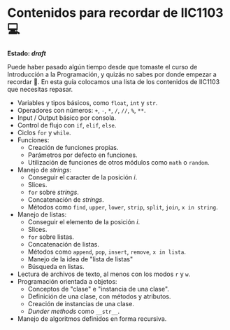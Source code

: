 # Contenidos para recordar de IIC1103 💻

**Estado: _draft_**

Puede haber pasado algún tiempo desde que tomaste el curso de Introducción a la Programación, y quizás no sabes por donde empezar a recordar 🤔. En esta guía colocamos una lista de los contenidos de IIC1103 que necesitas repasar.

- Variables y tipos básicos, como `float`, `int` y `str`.
- Operadores con números: `+`, `-`, `*`, `/`, `//`, `%`, `**`.
- Input / Output básico por consola.
- Control de flujo con `if`, `elif`, `else`.
- Ciclos `for` y `while`.
- Funciones:
  - Creación de funciones propias.
  - Parámetros por defecto en funciones.
  - Utilización de funciones de otros módulos como `math` o `random`.
- Manejo de _strings_:
  - Conseguir el caracter de la posición _i_.
  - Slices.
  - `for` sobre _strings_.
  - Concatenación de _strings_.
  - Métodos como `find`, `upper`, `lower`, `strip`, `split`, `join`, `x in string`.
- Manejo de listas:
  - Conseguir el elemento de la posición _i_.
  - Slices.
  - `for` sobre listas.
  - Concatenación de listas.
  - Métodos como `append`, `pop`, `insert`, `remove`, `x in lista`.
  - Manejo de la idea de "lista de listas"
  - Búsqueda en listas.
- Lectura de archivos de texto, al menos con los modos `r` y `w`.
- Programación orientada a objetos:
  - Conceptos de "clase" e "instancia de una clase".
  - Definición de una clase, con métodos y atributos.
  - Creación de instancias de una clase.
  - _Dunder methods_ como `__str__`.
- Manejo de algoritmos definidos en forma recursiva.

